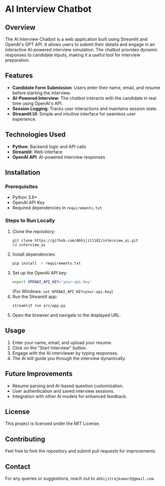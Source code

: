 # AI Interview Chatbot

## Overview
The AI Interview Chatbot is a web application built using Streamlit and OpenAI's GPT API. It allows users to submit their details and engage in an interactive AI-powered interview simulation. The chatbot provides dynamic responses to candidate inputs, making it a useful tool for interview preparation.

## Features
- **Candidate Form Submission**: Users enter their name, email, and resume before starting the interview.
- **AI-Powered Interview**: The chatbot interacts with the candidate in real time using OpenAI's API.
- **Session Logging**: Tracks user interactions and maintains session state.
- **Streamlit UI**: Simple and intuitive interface for seamless user experience.

## Technologies Used
- **Python**: Backend logic and API calls
- **Streamlit**: Web interface
- **OpenAI API**: AI-powered interview responses

## Installation
### Prerequisites
- Python 3.8+
- OpenAI API Key
- Required dependencies in `requirements.txt`

### Steps to Run Locally
1. Clone the repository:
   ```bash
   git clone https://github.com/Abhijit1102/interview_ai.git
   cd interview_ai
   ```
2. Install dependencies:
   ```bash
   pip install -r requirements.txt
   ```
3. Set up the OpenAI API key:
   ```bash
   export OPENAI_API_KEY='your-api-key'
   ```
   (For Windows: `set OPENAI_API_KEY=your-api-key`)
4. Run the Streamlit app:
   ```bash
   streamlit run src/app.py
   ```
5. Open the browser and navigate to the displayed URL.

## Usage
1. Enter your name, email, and upload your resume.
2. Click on the "Start Interview" button.
3. Engage with the AI interviewer by typing responses.
4. The AI will guide you through the interview dynamically.

## Future Improvements
- Resume parsing and AI-based question customization.
- User authentication and saved interview sessions.
- Integration with other AI models for enhanced feedback.

## License
This project is licensed under the MIT License.

## Contributing
Feel free to fork the repository and submit pull requests for improvements.

## Contact
For any queries or suggestions, reach out to `abhijitrajkumar2@gmail.com`.

